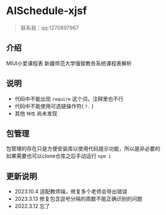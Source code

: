 # AISchedule-xjsf
> 联系我：qq:1270897967

## 介绍
MIUI小爱课程表 新疆师范大学强智教务系统课程表解析  

## 说明
* 代码中不能出现 `require` 这个词，注释里也不行
* 代码中不能使用可选链操作符( `?.` )
* 其他 `特性` 尚未发现

## 包管理
包管理的存在只是方便安装库以使用代码提示功能，所以是非必要的  
如果需要也可以clone仓库之后手动运行 `npm i`

## 更新说明
  - 2023.10.4 适配教师端，修复多个老师会导出错误
  - 2023.3.13 修复包含逗号分隔的周数不能正确识别的问题
  - 2022.3.12 忘了